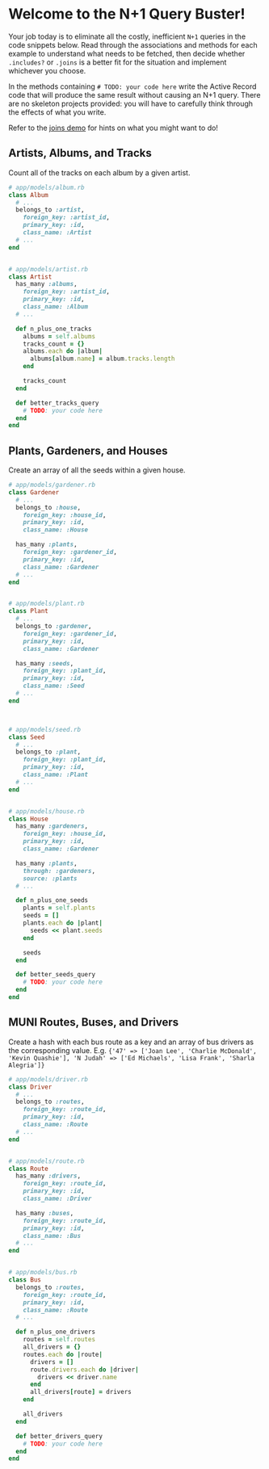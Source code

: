 # Welcome to the N+1 Query Buster!

Your job today is to eliminate all the costly, inefficient `N+1` queries in the code snippets below. Read through the associations and methods for each example to understand what needs to be fetched, then decide whether `.includes?` or `.joins` is a better fit for the situation and implement whichever you choose.

In the methods containing `# TODO: your code here` write the Active Record code that will produce the same
result without causing an N+1 query. There are no skeleton projects provided: you will have to carefully
think through the effects of what you write.

Refer to the [joins demo][demo] for hints on what you might want to do!

[demo]: https://github.com/appacademy/curriculum/tree/master/sql/demos/joins_demo/lib

## Artists, Albums, and Tracks

Count all of the tracks on each album by a given artist.

```ruby
# app/models/album.rb
class Album
  # ...
  belongs_to :artist,
    foreign_key: :artist_id,
    primary_key: :id,
    class_name: :Artist
  # ...
end


# app/models/artist.rb
class Artist
  has_many :albums,
    foreign_key: :artist_id,
    primary_key: :id,
    class_name: :Album
  # ...

  def n_plus_one_tracks
    albums = self.albums
    tracks_count = {}
    albums.each do |album|
      albums[album.name] = album.tracks.length
    end

    tracks_count
  end

  def better_tracks_query
    # TODO: your code here
  end
end
```




## Plants, Gardeners, and Houses

Create an array of all the seeds within a given house.

```ruby
# app/models/gardener.rb
class Gardener
  # ...
  belongs_to :house,
    foreign_key: :house_id,
    primary_key: :id,
    class_name: :House

  has_many :plants,
    foreign_key: :gardener_id,
    primary_key: :id,
    class_name: :Gardener
  # ...
end


# app/models/plant.rb
class Plant
  # ...
  belongs_to :gardener,
    foreign_key: :gardener_id,
    primary_key: :id,
    class_name: :Gardener

  has_many :seeds,
    foreign_key: :plant_id,
    primary_key: :id,
    class_name: :Seed
  # ...
end



# app/models/seed.rb
class Seed
  # ...
  belongs_to :plant,
    foreign_key: :plant_id,
    primary_key: :id,
    class_name: :Plant
  # ...
end


# app/models/house.rb
class House
  has_many :gardeners,
    foreign_key: :house_id,
    primary_key: :id,
    class_name: :Gardener

  has_many :plants,
    through: :gardeners,
    source: :plants
  # ...

  def n_plus_one_seeds
    plants = self.plants
    seeds = []
    plants.each do |plant|
      seeds << plant.seeds
    end

    seeds
  end

  def better_seeds_query
    # TODO: your code here
  end
end
```




## MUNI Routes, Buses, and Drivers

Create a hash with each bus route as a key and an array of bus drivers as the corresponding value.
E.g. `{'47' => ['Joan Lee', 'Charlie McDonald', 'Kevin Quashie'], 'N Judah' => ['Ed Michaels', 'Lisa Frank', 'Sharla Alegria']}`

```ruby
# app/models/driver.rb
class Driver
  # ...
  belongs_to :routes,
    foreign_key: :route_id,
    primary_key: :id,
    class_name: :Route
  # ...
end


# app/models/route.rb
class Route
  has_many :drivers,
    foreign_key: :route_id,
    primary_key: :id,
    class_name: :Driver

  has_many :buses,
    foreign_key: :route_id,
    primary_key: :id,
    class_name: :Bus
  # ...
end


# app/models/bus.rb
class Bus
  belongs_to :routes,
    foreign_key: :route_id,
    primary_key: :id,
    class_name: :Route
  # ...

  def n_plus_one_drivers
    routes = self.routes
    all_drivers = {}
    routes.each do |route|
      drivers = []
      route.drivers.each do |driver|
        drivers << driver.name
      end
      all_drivers[route] = drivers
    end

    all_drivers
  end

  def better_drivers_query
    # TODO: your code here
  end
end
```
